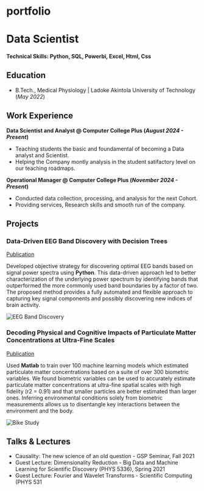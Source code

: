 # portfolio
# Data Scientist

#### Technical Skills: Python, SQL, Powerbi, Excel, Html, Css

## Education             		
- B.Tech., Medical Physiology | Ladoke Akintola University of Technology (_May 2022_)

## Work Experience
**Data Scientist and Analyst @ Computer College Plus (_August 2024 - Present_)**
- Teaching students the basic and foundamental of becoming a Data analyst and Scientist.
- Helping the Company montly analysis in the student satifactory level on our teaching roadmaps. 

**Operational Manager @ Computer College Plus (_November 2024 - Present_)**
- Conducted data collection, processing, and analysis for the next Cohort.
- Providing services, Research skills and smooth run of the company.

## Projects
### Data-Driven EEG Band Discovery with Decision Trees
[Publication](https://www.mdpi.com/1424-8220/22/8/3048)

Developed objective strategy for discovering optimal EEG bands based on signal power spectra using **Python**. This data-driven approach led to better characterization of the underlying power spectrum by identifying bands that outperformed the more commonly used band boundaries by a factor of two. The proposed method provides a fully automated and flexible approach to capturing key signal components and possibly discovering new indices of brain activity.

![EEG Band Discovery](/assets/img/eeg_band_discovery.jpeg)

### Decoding Physical and Cognitive Impacts of Particulate Matter Concentrations at Ultra-Fine Scales
[Publication](https://www.mdpi.com/1424-8220/22/11/4240)

Used **Matlab** to train over 100 machine learning models which estimated particulate matter concentrations based on a suite of over 300 biometric variables. We found biometric variables can be used to accurately estimate particulate matter concentrations at ultra-fine spatial scales with high fidelity (r2 = 0.91) and that smaller particles are better estimated than larger ones. Inferring environmental conditions solely from biometric measurements allows us to disentangle key interactions between the environment and the body.

![Bike Study](/assets/img/bike_study.jpeg)

## Talks & Lectures
- Causality: The new science of an old question - GSP Seminar, Fall 2021
- Guest Lecture: Dimensionality Reduction - Big Data and Machine Learning for Scientific Discovery (PHYS 5336), Spring 2021
- Guest Lecture: Fourier and Wavelet Transforms - Scientific Computing (PHYS 531

